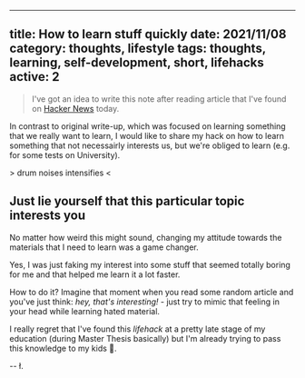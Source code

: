 
---
title: How to learn stuff quickly
date: 2021/11/08
category: thoughts, lifestyle
tags: thoughts, learning, self-development, short, lifehacks
active: 2
---

> I've got an idea to write this note after reading article that I've found on [Hacker News](https://news.ycombinator.com/item?id=29116026) today.

In contrast to original write-up, which was focused on learning something that we really want to learn, I would like to share my hack on how to learn something that not necessairly interests us, but we're obliged to learn (e.g. for some tests on University).

\> drum noises intensifies <

## Just lie yourself that this particular topic interests you

No matter how weird this might sound, changing my attitude towards the materials that I need to learn was a game changer.

Yes, I was just faking my interest into some stuff that seemed totally boring for me and that helped me learn it a lot faster.

How to do it? Imagine that moment when you read some random article and you've just think: *hey, that's interesting!* - just try to mimic that feeling in your head while learning hated material.

I really regret that I've found this *lifehack* at a pretty late stage of my education (during Master Thesis basically) but I'm already trying to pass this knowledge to my kids 🙂.

-- ł.
